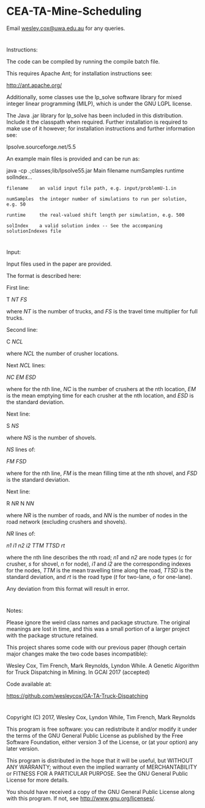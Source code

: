 # CEA-TA-Mine-Scheduling

Email wesley.cox@uwa.edu.au for any queries.
#
Instructions:

The code can be compiled by running the compile batch file.

This requires Apache Ant; for installation instructions see:

http://ant.apache.org/

Additionally, some classes use the lp_solve software library for mixed integer linear programming (MILP), which is under the GNU LGPL license. 

The Java .jar library for lp_solve has been included in this distribution. Include it the classpath when required. Further installation is required to make use of it however; for installation instructions and further information see:

lpsolve.sourceforge.net/5.5

An example main files is provided and can be run as:

java -cp .;classes;lib/lpsolve55.jar Main filename numSamples runtime solIndex...

	filename	an valid input file path, e.g. input/problemU-1.in

	numSamples	the integer number of simulations to run per solution, e.g. 50

	runtime		the real-valued shift length per simulation, e.g. 500

	solIndex	a valid solution index -- See the accompaning solutionIndexes file

#
Input:

Input files used in the paper are provided. 

The format is described here:

First line:

T _NT FS_

where _NT_ is the number of trucks, and _FS_ is the travel time multiplier for full trucks.

Second line:

C _NCL_

where _NCL_ the number of crusher locations.

Next _NCL_ lines:

_NC EM ESD_

where for the nth line, _NC_ is the number of crushers at the nth location, _EM_ is the mean emptying time for each crusher at the nth location, and _ESD_ is the standard deviation.

Next line:

S _NS_

where _NS_ is the number of shovels.

_NS_ lines of:

_FM FSD_

where for the nth line, _FM_ is the mean filling time at the nth shovel, and _FSD_ is the standard deviation.

Next line:

R _NR_ N _NN_

where _NR_ is the number of roads, and _NN_ is the number of nodes in the road network (excluding crushers and shovels).

_NR_ lines of:

_n1 i1 n2 i2 TTM TTSD rt_

where the nth line describes the nth road; _n1_ and _n2_ are node types (_c_ for crusher, _s_ for shovel, _n_ for node), _i1_ and _i2_ are the corresponding indexes for the nodes, _TTM_ is the mean travelling time along the road, _TTSD_ is the standard deviation, and _rt_ is the road type (_t_ for two-lane, _o_ for one-lane).

Any deviation from this format will result in error.
#
Notes:

Please ignore the weird class names and package structure. The original meanings are lost in time, and this was a small portion of a larger project with the package structure retained.

This project shares some code with our previous paper (though certain major changes make the two code bases incompatible):

Wesley Cox, Tim French, Mark Reynolds, Lyndon While. A Genetic Algorithm for Truck Dispatching in Mining. In GCAI 2017 (accepted)

Code available at:

https://github.com/wesleycox/GA-TA-Truck-Dispatching
#
Copyright (C) 2017,  Wesley Cox, Lyndon While, Tim French, Mark Reynolds

This program is free software: you can redistribute it and/or modify it under the terms of the GNU General Public License as published by the Free Software Foundation, either version 3 of the License, or (at your option) any later version.

This program is distributed in the hope that it will be useful, but WITHOUT ANY WARRANTY; without even the implied warranty of MERCHANTABILITY or FITNESS FOR A PARTICULAR PURPOSE.  See the GNU General Public License for more details.

You should have received a copy of the GNU General Public License along with this program.  If not, see <http://www.gnu.org/licenses/>.